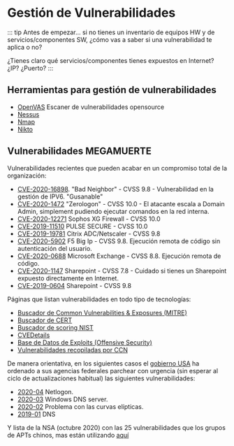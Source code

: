 # Gestión de Vulnerabilidades

<!--[[TOC]]-->

<!-- ## Vulnerabilidades -->
::: tip
Antes de empezar... si no tienes un inventario de equipos HW y de servicios/componentes SW, ¿cómo vas a saber si una vulnerabilidad te aplica o no?

¿Tienes claro qué servicios/componentes tienes expuestos en Internet? ¿IP? ¿Puerto?
:::

## Herramientas para gestión de vulnerabilidades
- [OpenVAS](https://www.openvas.org/) Escaner de vulnerabilidades opensource
- [Nessus](https://en.wikipedia.org/wiki/Nessus_(software))
- [Nmap](https://nmap.org/)
- [Nikto](https://cirt.net/Nikto2)


## Vulnerabilidades MEGAMUERTE
Vulnerabilidades recientes que pueden acabar en un compromiso total de la organización:
- [CVE-2020-16898](https://www.ccn-cert.cni.es/seguridad-al-dia/avisos-ccn-cert/10594-ccn-cert-av-72-20-vulnerabilidad-en-bad-neighbor.html). "Bad Neighbor" - CVSS 9.8 - Vulnerabilidad en la gestión de IPV6. "Gusanable"
- [CVE-2020-1472](https://portal.msrc.microsoft.com/en-US/security-guidance/advisory/CVE-2020-1472) "Zerologon" - CVSS 10.0 - El atacante escala a Domain Admin, simplement pudiendo ejecutar comandos en la red interna. 
- [CVE-2020-12271](https://es-la.tenable.com/blog/cve-2020-12271-zero-day-sql-injection-vulnerability-in-sophos-xg-firewall-exploited-in-the-wild) Sophos XG Firewall - CVSS 10.0
- [CVE-2019-11510](https://kb.pulsesecure.net/articles/Pulse_Security_Advisories/SA44101/) PULSE SECURE - CVSS 10.0
- [CVE-2019-19781](https://support.citrix.com/article/CTX267027) Citrix ADC/Netscaler - CVSS 9.8
- [CVE-2020-5902](https://www.f5.com/services/support/big-ip-vulnerability-cve-2020-5902) F5 Big Ip - CVSS 9.8. Ejecución remota de código sin autenticación del usuario.
- [CVE-2020-0688](https://portal.msrc.microsoft.com/en-US/security-guidance/advisory/CVE-2020-0688) Microsoft Exchange - CVSS 8.8.  Ejecución remota de código.
- [CVE-2020-1147](https://portal.msrc.microsoft.com/en-US/security-guidance/advisory/CVE-2020-1147) Sharepoint - CVSS 7.8 - Cuidado si tienes un Sharepoint expuesto directamente en Internet.
- [CVE-2019-0604](https://portal.msrc.microsoft.com/en-US/security-guidance/advisory/CVE-2019-0604) Sharepoint - CVSS 9.8

Páginas que listan vulnerabilidades en todo tipo de tecnologías:
- [Buscador de Common Vulnerabilities & Exposures (MITRE)](https://cve.mitre.org/cve/)
- [Buscador de CERT](https://www.kb.cert.org/vuls/)
- [Buscador de scoring NIST](https://nvd.nist.gov/vuln/search)
- [CVEDetails](https://www.cvedetails.com/)
- [Base de Datos de Exploits (Offensive Security)](https://www.exploit-db.com/)
- [Vulnerabilidades recopiladas por CCN](https://www.ccn-cert.cni.es/seguridad-al-dia/vulnerabilidades.html)

De manera orientativa, en los siguientes casos el [gobierno USA](https://cyber.dhs.gov/directives/) ha ordenado a sus agencias federales parchear con urgencia (sin esperar al ciclo de actualizaciones habitual) las siguientes vulnerabilidades:
- [2020-04](https://cyber.dhs.gov/ed/20-04/) Netlogon.
- [2020-03](https://cyber.dhs.gov/ed/20-03/) Windows DNS server.
- [2020-02](https://cyber.dhs.gov/ed/20-02/) Problema con las curvas elípticas.
- [2019-01](https://cyber.dhs.gov/ed/19-01/) DNS

Y lista de la NSA (octubre 2020) con las 25 vulnerabilidades que los grupos de APTs chinos, mas están utilizando [aquí](https://www.zdnet.com/article/nsa-publishes-list-of-top-25-vulnerabilities-currently-targeted-by-chinese-hackers/)
